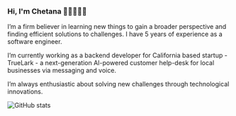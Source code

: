 ### Hi, I'm Chetana 👋🏼👩🏻‍💻


I’m a firm believer in learning new things to gain a broader perspective and finding efficient solutions to challenges. I have 5 years of experience as a software engineer.

I’m currently working as a backend developer for California based startup - TrueLark - a next-generation AI-powered customer help-desk for local businesses via messaging and voice.

I’m always enthusiastic about solving new challenges through technological innovations.



![GitHub stats](https://github-readme-stats.vercel.app/api?username=javali93&count_private=true&show_icons=true&theme=swift&include_all_commits=true&hide=stars,contribs)

<!--
**javali93/javali93** is a ✨ _special_ ✨ repository because its `README.md` (this file) appears on your GitHub profile.

Here are some ideas to get you started:

- 🔭 I’m currently working on ...
- 🌱 I’m currently learning ...
- 👯 I’m looking to collaborate on ...
- 🤔 I’m looking for help with ...
- 💬 Ask me about ...
- 📫 How to reach me: ...
- 😄 Pronouns: ...
- ⚡ Fun fact: ...
-->
